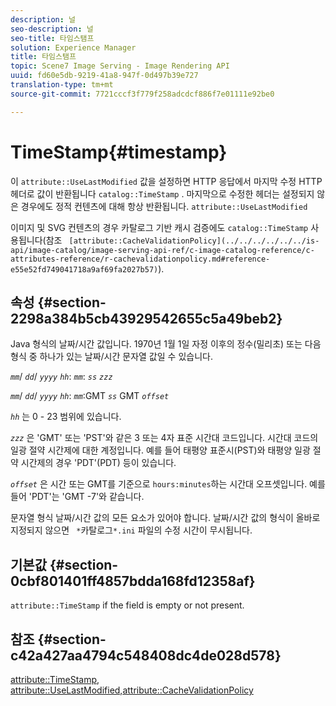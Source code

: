 ```yaml
---
description: 널
seo-description: 널
seo-title: 타임스탬프
solution: Experience Manager
title: 타임스탬프
topic: Scene7 Image Serving - Image Rendering API
uuid: fd60e5db-9219-41a8-947f-0d497b39e727
translation-type: tm+mt
source-git-commit: 7721cccf3f779f258adcdcf886f7e01111e92be0

---
```



# TimeStamp{#timestamp}

이 `attribute::UseLastModified` 값을 설정하면 HTTP 응답에서 마지막 수정 HTTP 헤더로 값이 반환됩니다 `catalog::TimeStamp` . 마지막으로 수정한 헤더는 설정되지 않은 경우에도 정적 컨텐츠에 대해 항상 반환됩니다. `attribute::UseLastModified`

이미지 및 SVG 컨텐츠의 경우 카탈로그 기반 캐시 검증에도 `catalog::TimeStamp` 사용됩니다(참조 ` [attribute::CacheValidationPolicy](../../../../../../is-api/image-catalog/image-serving-api-ref/c-image-catalog-reference/c-attributes-reference/r-cachevalidationpolicy.md#reference-e55e52fd749041718a9af69fa2027b57)`).

## 속성 {#section-2298a384b5cb43929542655c5a49beb2}

Java 형식의 날짜/시간 값입니다. 1970년 1월 1일 자정 이후의 정수(밀리초) 또는 다음 형식 중 하나가 있는 날짜/시간 문자열 값일 수 있습니다.

*`mm`*/ *`dd`*/ *`yyyy`* *`hh`*: *`mm`*: *`ss`* *`zzz`*

*`mm`*/ *`dd`*/ *`yyyy`* *`hh`*: *`mm`*:GMT *`ss`* GMT *`offset`*

*`hh`* 는 0 - 23 범위에 있습니다.

*`zzz`* 은 &#39;GMT&#39; 또는 &#39;PST&#39;와 같은 3 또는 4자 표준 시간대 코드입니다. 시간대 코드의 일광 절약 시간제에 대한 계정입니다. 예를 들어 태평양 표준시(PST)와 태평양 일광 절약 시간제의 경우 &#39;PDT&#39;(PDT) 등이 있습니다.

*`offset`* 은 시간 또는 GMT를 기준으로 `hours:minutes`하는 시간대 오프셋입니다. 예를 들어 &#39;PDT&#39;는 &#39;GMT -7&#39;와 같습니다.

문자열 형식 날짜/시간 값의 모든 요소가 있어야 합니다. 날짜/시간 값의 형식이 올바로 지정되지 않으면 ` *`카탈로그`*.ini` 파일의 수정 시간이 무시됩니다.

## 기본값 {#section-0cbf801401ff4857bdda168fd12358af}

`attribute::TimeStamp` if the field is empty or not present.

## 참조 {#section-c42a427aa4794c548408dc4de028d578}

[attribute::TimeStamp](../../../../../../is-api/image-catalog/image-serving-api-ref/c-image-catalog-reference/c-attributes-reference/r-timestamp.md#reference-4213c599a64942ee8cb9d80696b08296), [attribute::UseLastModified,](../../../../../../is-api/image-catalog/image-serving-api-ref/c-image-catalog-reference/c-attributes-reference/r-uselastmodified.md#reference-73ecc421e6864a38aec5a4775f06b8e8)[attribute::CacheValidationPolicy](../../../../../../is-api/image-catalog/image-serving-api-ref/c-image-catalog-reference/c-attributes-reference/r-cachevalidationpolicy.md#reference-e55e52fd749041718a9af69fa2027b57)
